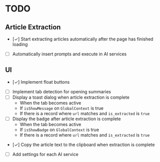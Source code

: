 # TODO

## Article Extraction

- [✓] Start extracting articles automatically after the page has finished loading
- [ ] Automatically insert prompts and execute in AI services

## UI

- [✓] Implement float buttons
- [ ] Implement tab detection for opening summaries
- [ ] Display a toast dialog when article extraction is complete
  - When the tab becomes active
  - If `isShowMessage` on `GlobalContext` is true
  - If there is a record where `url` matches and `is_extracted` is `true`
- [ ] Display the badge after article extraction is complete
  - When the tab becomes active
  - If `isShowBadge` on `GlobalContext` is true
  - If there is a record where `url` matches and `is_extracted` is `true`
- [✓] Copy the article text to the clipboard when extraction is complete
- [ ] Add settings for each AI service
